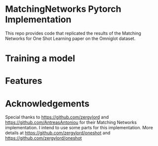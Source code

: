 # MatchingNetworks Pytorch Implementation
This repo provides code that replicated the results of the Matching Networks for One Shot Learning paper on the Omniglot dataset.

# Training a model

# Features

# Acknowledgements
Special thanks to https://github.com/zergylord and https://github.com/AntreasAntoniou for their Matching Networks implementation. I intend to use some parts for this implementation. More details at https://github.com/zergylord/oneshot and https://github.com/zergylord/oneshot


